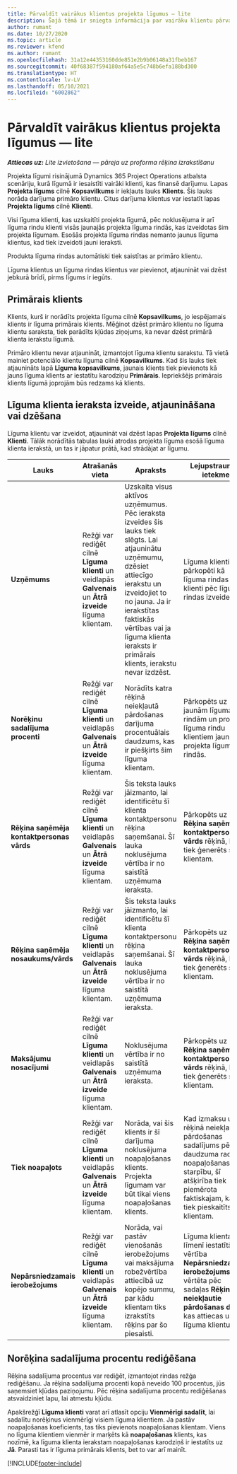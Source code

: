 ```yaml
---
title: Pārvaldīt vairākus klientus projekta līgumus — lite
description: Šajā tēmā ir sniegta informācija par vairāku klientu pārvaldīšanu projekta līgumos.
author: rumant
ms.date: 10/27/2020
ms.topic: article
ms.reviewer: kfend
ms.author: rumant
ms.openlocfilehash: 31a12e44353160dde851e2b9b06148a31fbeb167
ms.sourcegitcommit: 40f68387f594180af64a5e5c748b6efa188bd300
ms.translationtype: HT
ms.contentlocale: lv-LV
ms.lasthandoff: 05/10/2021
ms.locfileid: "6002862"
---
```

# <a name="manage-multiple-customers-on-project-contracts---lite"></a>Pārvaldīt vairākus klientus projekta līgumus — lite

_**Attiecas uz:** Lite izvietošana — pāreja uz proforma rēķina izrakstīšanu_

Projekta līgumi risinājumā Dynamics 365 Project Operations atbalsta scenāriju, kurā līgumā ir iesaistīti vairāki klienti, kas finansē darījumu. Lapas **Projekta līgums** cilnē **Kopsavilkums** ir iekļauts lauks **Klients**. Šis lauks norāda darījuma primāro klientu. Citus darījuma klientus var iestatīt lapas **Projekta līgums** cilnē **Klienti**.

Visi līguma klienti, kas uzskaitīti projekta līgumā, pēc noklusējuma ir arī līguma rindu klienti visās jaunajās projekta līguma rindās, kas izveidotas šim projekta līgumam. Esošās projekta līguma rindas nemanto jaunus līguma klientus, kad tiek izveidoti jauni ieraksti.

Produkta līguma rindas automātiski tiek saistītas ar primāro klientu.

Līguma klientus un līguma rindas klientus var pievienot, atjaunināt vai dzēst jebkurā brīdī, pirms līgums ir iegūts.

## <a name="primary-customer"></a>Primārais klients

Klients, kurš ir norādīts projekta līguma cilnē **Kopsavilkums**, jo iespējamais klients ir līguma primārais klients. Mēģinot dzēst primāro klientu no līguma klientu saraksta, tiek parādīts kļūdas ziņojums, ka nevar dzēst primārā klienta ierakstu līgumā.

Primāro klientu nevar atjaunināt, izmantojot līguma klientu sarakstu. Tā vietā mainiet potenciālo klientu līguma cilnē **Kopsavilkums**. Kad šis lauks tiek atjaunināts lapā **Līguma kopsavilkums**, jaunais klients tiek pievienots kā jauns līguma klients ar iestatītu karodziņu **Primārais**. Iepriekšējs primārais klients līgumā joprojām būs redzams kā klients.

## <a name="create-update-or-delete-a-contract-customer-record"></a>Līguma klienta ieraksta izveide, atjaunināšana vai dzēšana

Līguma klientu var izveidot, atjaunināt vai dzēst lapas **Projekta līgums** cilnē **Klienti**. Tālāk norādītās tabulas lauki atrodas projekta līguma esošā līguma klienta ierakstā, un tas ir jāpatur prātā, kad strādājat ar līgumu.

| Lauks | Atrašanās vieta | Apraksts | Lejupstraumes ietekme |
| --- | --- | --- | --- |
| **Uzņēmums** | Režģi var rediģēt cilnē **Līguma klienti** un veidlapās **Galvenais** un **Ātrā izveide** līguma klientam. | Uzskaita visus aktīvos uzņēmumus. Pēc ieraksta izveides šis lauks tiek slēgts. Lai atjauninātu uzņēmumu, dzēsiet attiecīgo ierakstu un izveidojiet to no jauna. Ja ir ierakstītas faktiskās vērtības vai ja līguma klienta ieraksts ir primārais klients, ierakstu nevar izdzēst. | Līguma klienti tiek pārkopēti kā līguma rindas klienti pēc līguma rindas izveides. |
| **Norēķinu sadalījuma procenti** | Režģi var rediģēt cilnē **Līguma klienti** un veidlapās **Galvenais** un **Ātrā izveide** līguma klientam. | Norādīts katra rēķinā neiekļautā pārdošanas darījuma procentuālais daudzums, kas ir piešķirts šim līguma klientam. | Pārkopēts uz jaunām līguma rindām un projekta līguma rindu klientiem jaunās projekta līguma rindās. |
| **Rēķina saņēmēja kontaktpersonas vārds** | Režģi var rediģēt cilnē **Līguma klienti** un veidlapās **Galvenais** un **Ātrā izveide** līguma klientam. | Šis teksta lauks jāizmanto, lai identificētu šī klienta kontaktpersonu rēķina saņemšanai. Šī lauka noklusējuma vērtība ir no saistītā uzņēmuma ieraksta. | Pārkopēts uz lauku **Rēķina saņēmēja kontaktpersonas vārds** rēķinā, kas tiek ģenerēts šim klientam. |
| **Rēķina saņēmēja nosaukums/vārds** | Režģi var rediģēt cilnē **Līguma klienti** un veidlapās **Galvenais** un **Ātrā izveide** līguma klientam. | Šis teksta lauks jāizmanto, lai identificētu šī klienta kontaktpersonu rēķina saņemšanai. Šī lauka noklusējuma vērtība ir no saistītā uzņēmuma ieraksta. | Pārkopēts uz lauku **Rēķina saņēmēja kontaktpersonas vārds** rēķinā, kas tiek ģenerēts šim klientam. |
| **Maksājumu nosacījumi** | Režģi var rediģēt cilnē **Līguma klienti** un veidlapās **Galvenais** un **Ātrā izveide** līguma klientam. | Noklusējuma vērtība ir no saistītā uzņēmuma ieraksta. | Pārkopēts uz lauku **Rēķina saņēmēja kontaktpersonas vārds** rēķinā, kas tiek ģenerēts šim klientam. |
| **Tiek noapaļots** | Režģi var rediģēt cilnē **Līguma klienti** un veidlapās **Galvenais** un **Ātrā izveide** līguma klientam. | Norāda, vai šis klients ir šī darījuma noklusējuma noapaļošanas klients. Projekta līgumam var būt tikai viens noapaļošanas klients. | Kad izmaksu un rēķinā neiekļautās pārdošanas sadalījums pēc daudzuma rada noapaļošanas starpību, šī atšķirība tiek piemērota faktiskajam, kas tiek pieskaitīts šim klientam. |
| **Nepārsniedzamais ierobežojums** | Režģi var rediģēt cilnē **Līguma klienti** un veidlapās **Galvenais** un **Ātrā izveide** līguma klientam. | Norāda, vai pastāv vienošanās ierobežojums vai maksājuma robežvērtība attiecībā uz kopējo summu, par kādu klientam tiks izrakstīts rēķins par šo piesaisti. | Līguma klienta līmenī iestatītā vērtība **Nepārsniedzamais ierobežojums** tiks vērtēta pēc sadaļas **Rēķinā neiekļautie pārdošanas dati**, kas attiecas uz šo līguma klientu. |

## <a name="edit-billing-split-percentages"></a>Norēķina sadalījuma procentu rediģēšana

Rēķina sadalījuma procentus var rediģēt, izmantojot rindas režģa rediģēšanu. Ja rēķina sadalījuma procenti kopā neveido 100 procentus, jūs saņemsiet kļūdas paziņojumu. Pēc rēķina sadalījuma procentu rediģēšanas atsvaidziniet lapu, lai atmestu kļūdu.

Apakšrežģī **Līguma klienti** varat arī atlasīt opciju **Vienmērīgi sadalīt**, lai sadalītu norēķinus vienmērīgi visiem līguma klientiem. Ja pastāv noapaļošanas koeficients, tas tiks pievienots noapaļošanas klientam. Viens no līguma klientiem vienmēr ir marķēts kā **noapaļošanas** klients, kas nozīmē, ka līguma klienta ierakstam noapaļošanas karodziņš ir iestatīts uz **Jā**. Parasti tas ir līguma primārais klients, bet to var arī mainīt.


[!INCLUDE[footer-include](../../includes/footer-banner.md)]